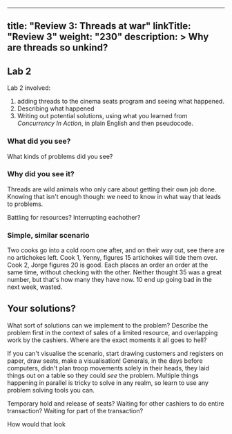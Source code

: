 
---
title: "Review 3: Threads at war"
linkTitle: "Review 3"
weight: "230"
description: >
  Why are threads so unkind?
---

## Lab 2

Lab 2 involved:
1. adding threads to the cinema seats program and seeing what happened.
2. Describing what happened
3. Writing out potential solutions, using what you learned from _Concurrency In Action_, in plain English and then pseudocode.

### What did you see?

What kinds of problems did you see?

### Why did you see it? 

Threads are wild animals who only care about getting their own job done. Knowing that isn't enough though: we need to know in what way that leads to problems.

Battling for resources? Interrupting eachother?

### Simple, similar scenario

Two cooks go into a cold room one after, and on their way out, see there are no artichokes left. 
Cook 1, Yenny, figures 15 artichokes will tide them over. Cook 2, Jorge figures 20 is good. Each places an order an order at the same time, without checking with the other.
Neither thought 35 was a great number, but that's how many they have now. 10 end up going bad in the next week, wasted.



## Your solutions?

What sort of solutions can we implement to the problem? Describe the problem first in the context of sales of a limited resource, and overlapping work by the cashiers. Where are the exact moments it all goes to hell?

If you can't visualise the scenario, start drawing customers and registers on paper, draw seats, make a visualisation! Generals, in the days before computers, didn't plan troop movements solely in their heads, they laid things out on a table so they could _see_ the problem. Multiple things happening in parallel is tricky to solve in any realm, so learn to use any problem solving tools you can.



Temporary hold and release of seats? Waiting for other cashiers to do entire transaction? Waiting for part of the transaction? 

How would that look 
